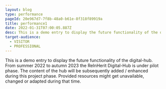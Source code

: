 ```yaml
---
layout: blog
type: performance
pageId: 20e967d7-7f8b-48a0-b61e-8f318f89919a
title: performance1
date: 2022-01-31T07:00:05.887Z
desc: This is a demo entry to display the future functionality of the digital-hub. From summer 2022 to autumn 2023 the ReInHerit Digital-Hub is under pilot phase. The content of the hub will be subsequently added / enhanced during this project phase. Provided resources might get unavailable, changed or adapted during that time.
target-audience:
  - VISITOR
  - PROFESSIONAL
---
```

This is a demo entry to display the future functionality of the digital-hub. From summer 2022 to autumn 2023 the ReInHerit Digital-Hub is under pilot phase. The content of the hub will be subsequently added / enhanced during this project phase. Provided resources might get unavailable, changed or adapted during that time.